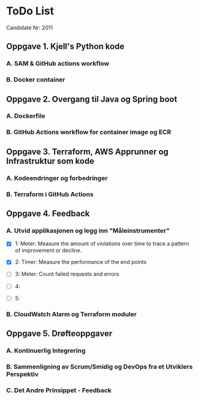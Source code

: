 # ToDo List

Candidate Nr: 2011

## Oppgave 1. Kjell's Python kode
### A. SAM & GitHub actions workflow


### B. Docker container


## Oppgave 2. Overgang til Java og Spring boot
### A. Dockerfile


### B. GitHub Actions workflow for container image og ECR


## Oppgave 3. Terraform, AWS Apprunner og Infrastruktur som kode
### A. Kodeendringer og forbedringer


### B. Terraform i GitHub Actions


## Oppgave 4. Feedback
### A. Utvid applikasjonen og legg inn "Måleinstrumenter"

* [x] 1: Meter: Measure the amount of violations over time to trace a pattern of improvement or decline. 
* [x] 2: Timer: Measure the performance of the end points
* [ ] 3: Meter: Count failed requests and errors
* [ ] 4:
* [ ] 5: 


### B. CloudWatch Alarm og Terraform moduler


## Oppgave 5. Drøfteoppgaver
### A. Kontinuerlig Integrering


### B. Sammenligning av Scrum/Smidig og DevOps fra et Utviklers Perspektiv


### C. Det Andre Prinsippet - Feedback


